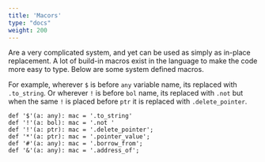 ```yaml
---
title: 'Macors'
type: "docs"
weight: 200
---
```




Are a very complicated system, and yet can be used as simply as in-place replacement. A lot of build-in macros exist in the language to make the code more easy to type. Below are some system defined macros. 

For example, wherever `$` is before `any` variable name, its replaced with `.to_string`. Or wherever `!` is before `bol` name, its replaced with `.not` but when the same `!` is placed before `ptr` it is replaced with `.delete_pointer`.

```
def '$'(a: any): mac = '.to_string'
def '!'(a: bol): mac = '.not '
def '!'(a: ptr): mac = '.delete_pointer';
def '*'(a: ptr): mac = '.pointer_value';
def '#'(a: any): mac = '.borrow_from';
def '&'(a: any): mac = '.address_of';
```
